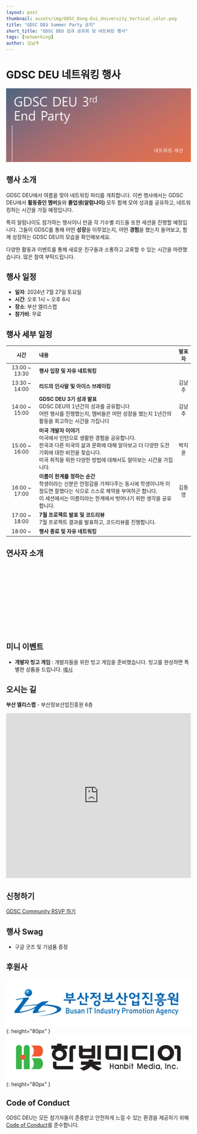 ```yaml
---
layout: post
thumbnail: assets/img/GDSC_Dong-Eui_University_Vertical_color.png
title: "GDSC DEU Summer Party 공지"
short_title: "GDSC DEU 성과 공유회 및 네트워킹 행사"
tags: [networking]
author: 김남주
---
```


# GDSC DEU 네트워킹 행사

![GDSC DEU 네트워킹 파티](/assets/img/events/24.07.20/Summer%20Party.png)

## 행사 소개

GDSC DEU에서 여름을 맞아 네트워킹 파티를 개최합니다.
이번 행사에서는 GDSC DEU에서 **활동중인 멤버**들와 **졸업생(알럼나이)** 모두 함께 모여 성과를 공유하고, 네트워킹하는 시간을 가질 예정입니다.

특히 알럼나이도 참가하는 행사이니 만큼 각 기수별 리드들 또한 세션을 진행할 예정입니다.
그들이 GDSC를 통해 어떤 **성장**을 이루었는지, 어떤 **경험**을 했는지 들어보고, 함께 성장하는 GDSC DEU의 모습을 확인해보세요.

다양한 활동과 이벤트를 통해 새로운 친구들과 소통하고 교류할 수 있는 시간을 마련했습니다.
많은 참여 부탁드립니다.

## 행사 일정

- **일자**: 2024년 7월 27일 토요일
- **시간**: 오후 1시 ~ 오후 6시
- **장소**: 부산 엘리스랩
- **참가비**: 무료

## 행사 세부 일정

<!-- ![Schedule](/assets/img/events/24.07.20/schdule.png) -->

|   **시간**    | **내용**                                                                                                                                                                                                                                | 발표자 |
| :-----------: | :-------------------------------------------------------------------------------------------------------------------------------------------------------------------------------------------------------------------------------------- | :----: |
| 13:00 ~ 13:30 | **행사 입장 및 자유 네트워킹**                                                                                                                                                                                                          |        |
| 13:30 ~ 14:00 | **리드의 인사말 및 아이스 브레이킹**                                                                                                                                                                                                    | 김남주 |
| 14:00 ~ 15:00 | **GDSC DEU 3기 성과 발표**<br>GDSC DEU의 1년간의 성과를 공유합니다<br>어떤 행사를 진행했는지, 멤버들은 어떤 성장을 했는지 1년간의 활동을 회고하는 시간을 가집니다                                                                       | 김남주 |
| 15:00 ~ 16:00 | **미국 개발자 이야기**<br>미국에서 인턴으로 생활한 경험을 공유합니다.<br>한국과 다른 미국의 삶과 문화에 대해 알아보고 더 다양한 도전 기회에 대한 비전을 찾습니다. <br>미국 취직을 위한 다양한 방법에 대해서도 알아보는 시간을 가집니다. | 박지윤 |
| 16:00 ~ 17:00 | **이름이 한계를 정하는 순간**<br> 학생이라는 신분은 안정감을 가져다주는 동시에 학생이니까 이 정도면 잘했다는 식으로 스스로 제약을 부여하곤 합니다. <br>이 세션에서는 이름이라는 한계에서 벗어나기 위한 생각을 공유합니다.               | 김동영 |
| 17:00 ~ 18:00 | **7월 프로젝트 발표 및 코드리뷰**<br>7월 프로젝트 결과를 발표하고, 코드리뷰를 진행합니다.                                                                                                                                               |        |
|    18:00 ~    | **행사 종료 및 자유 네트워킹**                                                                                                                                                                                                          |        |

## 연사자 소개

<br><br>

<github-profile-widget username="cmsong111"></github-profile-widget>

<script src="https://npmcdn.com/github-profile-widget@1.3.0/github-profile-widget.js"></script>

<br><br>

<github-profile-widget username="jiy00nn"></github-profile-widget>

<script src="https://npmcdn.com/github-profile-widget@1.3.0/github-profile-widget.js"></script>

<br><br>
<github-profile-widget username="pers0n4"></github-profile-widget>

<script src="https://npmcdn.com/github-profile-widget@1.3.0/github-profile-widget.js"></script>

<br><br>

## 미니 이벤트

- **개발자 빙고 게임** : 개발자들을 위한 빙고 게임을 준비했습니다. 빙고를 완성하면 특별한 상품을 드립니다. [예시](https://img1.daumcdn.net/thumb/R1280x0.fjpg/?fname=http://t1.daumcdn.net/brunch/service/user/6y1z/image/1fUmOyFrWJOw8nEgfEYT1Wj8Isk)

## 오시는 길

**부산 엘리스랩** - 부산정보산업진흥원 6층

<iframe src="https://www.google.com/maps/embed?pb=!1m18!1m12!1m3!1d3261.3475318018454!2d129.1307199!3d35.17288970000001!2m3!1f0!2f0!3f0!3m2!1i1024!2i768!4f13.1!3m3!1m2!1s0x356892c1b40a71d7%3A0x1d9bc8d9a8184f51!2z67aA7IKw7KCV67O07IKw7JeF7KeE7Z2l7JuQ!5e0!3m2!1sko!2skr!4v1715803110282!5m2!1sko!2skr"  width="100%"  height="450" style="border:0;" allowfullscreen="" loading="lazy" referrerpolicy="no-referrer-when-downgrade"></iframe>

## 신청하기

[GDSC Community RSVP 하기](https://gdsc.community.dev/e/m5bvq5/?code=namju_is_3rd_lead)

## 행사 Swag

- 구글 굿즈 및 기념품 증정

## 후원사

<!-- ![](https://file.mk.co.kr/meet/neds/2022/11/image_readtop_2022_1028013_16686438615239589.jpg){: height="70px" } -->

![](/assets/img/events/24.07.20/BIPA_logo.jpg){: height="80px" }
![](/assets/img/logos/Hanbitmedia%20CI.png){: height="80px" }

## Code of Conduct

GDSC DEU는 모든 참가자들이 존중받고 안전하게 느낄 수 있는 환경을 제공하기 위해 [Code of Conduct](https://www.google.com/events/policy/anti-harassmentpolicy.html?hl=ko)를 준수합니다.
